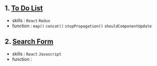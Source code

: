 ## 1. [To Do List](https://velopert.com/3480)
- skills : `React` `Redux`
- function : `map()` `concat()` `stopPropagation()` `shouldComponentUpdate`

## 2. [Search Form]()
- skills : `React` `Javascript`
- function : 
